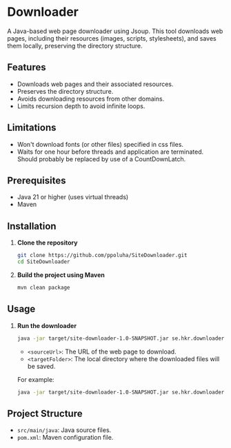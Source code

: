 # Downloader

A Java-based web page downloader using Jsoup. This tool downloads web pages, including their resources (images, scripts, stylesheets), and saves them locally, preserving the directory structure.

## Features

- Downloads web pages and their associated resources.
- Preserves the directory structure.
- Avoids downloading resources from other domains.
- Limits recursion depth to avoid infinite loops.

## Limitations

- Won't download fonts (or other files) specified in css files.
- Waits for one hour before threads and application are terminated. Should probably be replaced by use of a CountDownLatch.

## Prerequisites

- Java 21 or higher (uses virtual threads)
- Maven

## Installation

1. **Clone the repository**

    ```sh
    git clone https://github.com/ppoluha/SiteDownloader.git
    cd SiteDownloader
    ```

2. **Build the project using Maven**

    ```sh
    mvn clean package
    ```

## Usage

1. **Run the downloader**

    ```sh
    java -jar target/site-downloader-1.0-SNAPSHOT.jar se.hkr.downloader.Downloader <sourceUrl> <targetFolder>
    ```

    - `<sourceUrl>`: The URL of the web page to download.
    - `<targetFolder>`: The local directory where the downloaded files will be saved.

    For example:

    ```sh
    java -jar target/site-downloader-1.0-SNAPSHOT.jar se.hkr.downloader.Downloader https://example.com /path/to/target/folder
    ```

## Project Structure

- `src/main/java`: Java source files.
- `pom.xml`: Maven configuration file.
